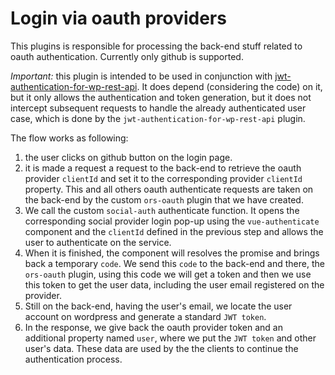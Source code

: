 # Login via oauth providers ###

This plugins is responsible for processing the back-end stuff related to oauth authentication. Currently only github is supported.

*Important:* this plugin is intended to be used in conjunction with [jwt-authentication-for-wp-rest-api](https://wordpress.org/plugins/jwt-authentication-for-wp-rest-api/). It does depend (considering the code) on it, but it only allows the authentication and token generation, but it does not intercept subsequent requests to handle the already authenticated user case, which is done by the `jwt-authentication-for-wp-rest-api` plugin.

The flow works as following:

1. the user clicks on github button on the login page.
1. it is made a request a request to the back-end to retrieve the oauth provider `clientId` and set it to the corresponding provider `clientId` property. This and all others oauth authenticate requests are taken on the back-end by the custom `ors-oauth` plugin that we have created.
1. We call the custom `social-auth` authenticate function. It opens the corresponding social provider login pop-up using the `vue-authenticate` component and the `clientId` defined in the previous step and allows the user to authenticate on the service.
1. When it is finished, the component will resolves the promise and brings back a temporary `code`. We send this `code` to the back-end and there, the `ors-oauth` plugin, using this code we will get a token and then we use this token to get the user data, including the user email registered on the provider.
1. Still on the back-end, having the user's email, we locate the user account on wordpress and generate a standard `JWT token`.
1. In the response, we give back the oauth provider token  and an additional property named `user`, where we put the `JWT token` and other user's data. These data are used by the the clients to continue the authentication process.